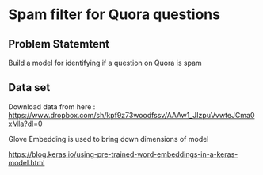 
# Spam filter for Quora questions



## Problem Statemtent

Build a model for identifying if a question on Quora is spam


  
## Data set

Download data from here : https://www.dropbox.com/sh/kpf9z73woodfssv/AAAw1_JIzpuVvwteJCma0xMla?dl=0

Glove Embedding is used to bring down dimensions of model

https://blog.keras.io/using-pre-trained-word-embeddings-in-a-keras-model.html